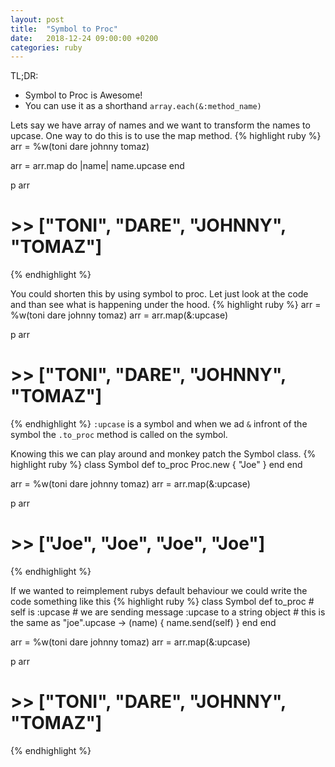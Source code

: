 ```yaml
---
layout: post
title:  "Symbol to Proc"
date:   2018-12-24 09:00:00 +0200
categories: ruby
---
```


TL;DR:
  - Symbol to Proc is Awesome!
  - You can use it as a shorthand `array.each(&:method_name)`

Lets say we have array of names and we want to transform the names to upcase. One way to do this is to use the map method.
{% highlight ruby %}
arr = %w(toni dare johnny tomaz)

arr = arr.map do |name|
  name.upcase
end

p arr

# >> ["TONI", "DARE", "JOHNNY", "TOMAZ"]
{% endhighlight %}

You could shorten this by using symbol to proc. Let just look at the code and than see what is happening under the hood.
{% highlight ruby %}
arr = %w(toni dare johnny tomaz)
arr = arr.map(&:upcase)

p arr

# >> ["TONI", "DARE", "JOHNNY", "TOMAZ"]
{% endhighlight %}
`:upcase` is a symbol and when we ad `&` infront of the symbol the `.to_proc` method is called on the symbol.

Knowing this we can play around and monkey patch the Symbol class.
{% highlight ruby %}
class Symbol
  def to_proc
    Proc.new { "Joe" }
  end
end


arr = %w(toni dare johnny tomaz)
arr = arr.map(&:upcase)

p arr

# >> ["Joe", "Joe", "Joe", "Joe"]
{% endhighlight %}

If we wanted to reimplement rubys default behaviour we could write the code something like this
{% highlight ruby %}
class Symbol
  def to_proc
    # self is :upcase
    # we are sending message :upcase to a string object
    # this is the same as "joe".upcase
    -> (name) { name.send(self) }
  end
end


arr = %w(toni dare johnny tomaz)
arr = arr.map(&:upcase)

p arr

# >> ["TONI", "DARE", "JOHNNY", "TOMAZ"]
{% endhighlight %}
